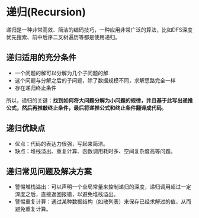 # 递归(Recursion)

递归是一种非常高效、简洁的编码技巧，一种应用非常广泛的算法，比如DFS深度优先搜索、前中后序二叉树遍历等都是使用递归。

## 递归适用的充分条件

- 一个问题的解可以分解为几个子问题的解
- 这个问题与分解之后的子问题，除了数据规模不同，求解思路完全一样
- 存在递归终止条件

所以，递归的关键：**找到如何将大问题分解为小问题的规律，并且基于此写出递推公式，然后再推敲终止条件，最后将递推公式和终止条件翻译成代码**。

## 递归优缺点

- 优点：代码的表达力很强，写起来简洁。
- 缺点：堆栈溢出、重复计算、函数调用耗时多、空间复杂度高等问题。

## 递归常见问题及解决方案

- 警惕堆栈溢出：可以声明一个全局常量来控制递归的深度，递归调用超过一定深度之后，直接返回报错，以避免堆栈溢出。
- 警惕重复计算：通过某种数据结构（如散列表）来保存已经求解过的值，从而避免重复计算。
